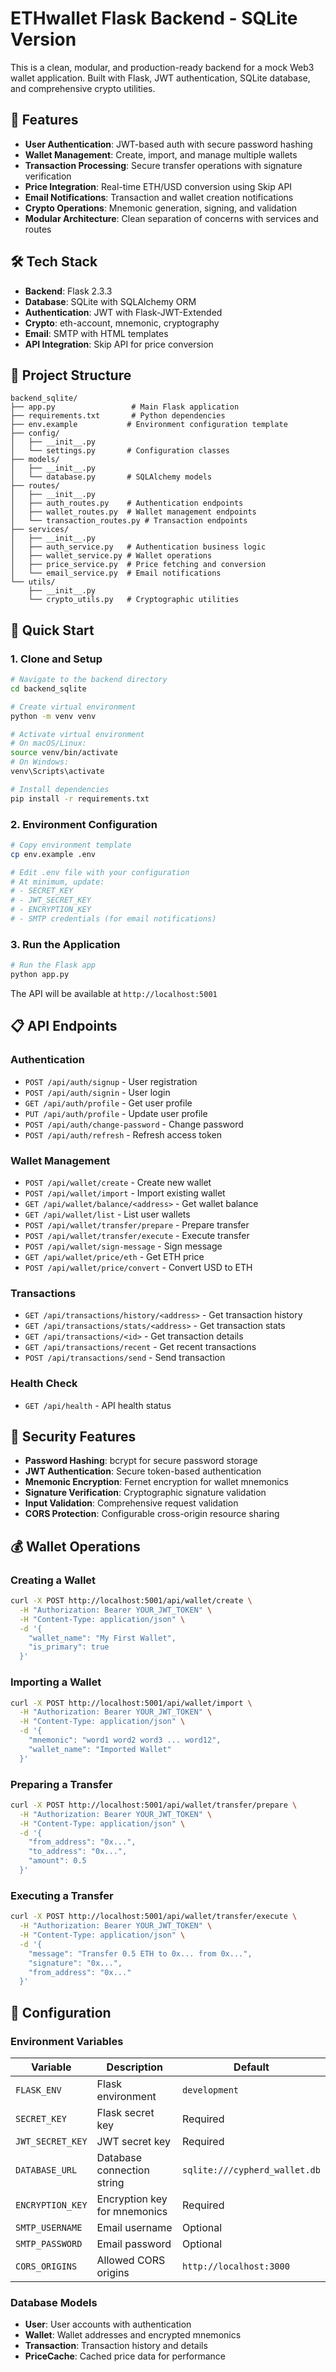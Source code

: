 # ETHwallet Flask Backend - SQLite Version

This is a clean, modular, and production-ready backend for a mock Web3 wallet application. Built with Flask, JWT authentication, SQLite database, and comprehensive crypto utilities.

## 🚀 Features

- **User Authentication**: JWT-based auth with secure password hashing
- **Wallet Management**: Create, import, and manage multiple wallets
- **Transaction Processing**: Secure transfer operations with signature verification
- **Price Integration**: Real-time ETH/USD conversion using Skip API
- **Email Notifications**: Transaction and wallet creation notifications
- **Crypto Operations**: Mnemonic generation, signing, and validation
- **Modular Architecture**: Clean separation of concerns with services and routes

## 🛠 Tech Stack

- **Backend**: Flask 2.3.3
- **Database**: SQLite with SQLAlchemy ORM
- **Authentication**: JWT with Flask-JWT-Extended
- **Crypto**: eth-account, mnemonic, cryptography
- **Email**: SMTP with HTML templates
- **API Integration**: Skip API for price conversion

## 📁 Project Structure

```
backend_sqlite/
├── app.py                 # Main Flask application
├── requirements.txt       # Python dependencies
├── env.example           # Environment configuration template
├── config/
│   ├── __init__.py
│   └── settings.py       # Configuration classes
├── models/
│   ├── __init__.py
│   └── database.py       # SQLAlchemy models
├── routes/
│   ├── __init__.py
│   ├── auth_routes.py    # Authentication endpoints
│   ├── wallet_routes.py  # Wallet management endpoints
│   └── transaction_routes.py # Transaction endpoints
├── services/
│   ├── __init__.py
│   ├── auth_service.py   # Authentication business logic
│   ├── wallet_service.py # Wallet operations
│   ├── price_service.py  # Price fetching and conversion
│   └── email_service.py  # Email notifications
└── utils/
    ├── __init__.py
    └── crypto_utils.py   # Cryptographic utilities
```

## 🚀 Quick Start

### 1. Clone and Setup

```bash
# Navigate to the backend directory
cd backend_sqlite

# Create virtual environment
python -m venv venv

# Activate virtual environment
# On macOS/Linux:
source venv/bin/activate
# On Windows:
venv\Scripts\activate

# Install dependencies
pip install -r requirements.txt
```

### 2. Environment Configuration

```bash
# Copy environment template
cp env.example .env

# Edit .env file with your configuration
# At minimum, update:
# - SECRET_KEY
# - JWT_SECRET_KEY
# - ENCRYPTION_KEY
# - SMTP credentials (for email notifications)
```

### 3. Run the Application

```bash
# Run the Flask app
python app.py
```

The API will be available at `http://localhost:5001`

## 📋 API Endpoints

### Authentication
- `POST /api/auth/signup` - User registration
- `POST /api/auth/signin` - User login
- `GET /api/auth/profile` - Get user profile
- `PUT /api/auth/profile` - Update user profile
- `POST /api/auth/change-password` - Change password
- `POST /api/auth/refresh` - Refresh access token

### Wallet Management
- `POST /api/wallet/create` - Create new wallet
- `POST /api/wallet/import` - Import existing wallet
- `GET /api/wallet/balance/<address>` - Get wallet balance
- `GET /api/wallet/list` - List user wallets
- `POST /api/wallet/transfer/prepare` - Prepare transfer
- `POST /api/wallet/transfer/execute` - Execute transfer
- `POST /api/wallet/sign-message` - Sign message
- `GET /api/wallet/price/eth` - Get ETH price
- `POST /api/wallet/price/convert` - Convert USD to ETH

### Transactions
- `GET /api/transactions/history/<address>` - Get transaction history
- `GET /api/transactions/stats/<address>` - Get transaction stats
- `GET /api/transactions/<id>` - Get transaction details
- `GET /api/transactions/recent` - Get recent transactions
- `POST /api/transactions/send` - Send transaction

### Health Check
- `GET /api/health` - API health status

## 🔐 Security Features

- **Password Hashing**: bcrypt for secure password storage
- **JWT Authentication**: Secure token-based authentication
- **Mnemonic Encryption**: Fernet encryption for wallet mnemonics
- **Signature Verification**: Cryptographic signature validation
- **Input Validation**: Comprehensive request validation
- **CORS Protection**: Configurable cross-origin resource sharing

## 💰 Wallet Operations

### Creating a Wallet

```bash
curl -X POST http://localhost:5001/api/wallet/create \
  -H "Authorization: Bearer YOUR_JWT_TOKEN" \
  -H "Content-Type: application/json" \
  -d '{
    "wallet_name": "My First Wallet",
    "is_primary": true
  }'
```

### Importing a Wallet

```bash
curl -X POST http://localhost:5001/api/wallet/import \
  -H "Authorization: Bearer YOUR_JWT_TOKEN" \
  -H "Content-Type: application/json" \
  -d '{
    "mnemonic": "word1 word2 word3 ... word12",
    "wallet_name": "Imported Wallet"
  }'
```

### Preparing a Transfer

```bash
curl -X POST http://localhost:5001/api/wallet/transfer/prepare \
  -H "Authorization: Bearer YOUR_JWT_TOKEN" \
  -H "Content-Type: application/json" \
  -d '{
    "from_address": "0x...",
    "to_address": "0x...",
    "amount": 0.5
  }'
```

### Executing a Transfer

```bash
curl -X POST http://localhost:5001/api/wallet/transfer/execute \
  -H "Authorization: Bearer YOUR_JWT_TOKEN" \
  -H "Content-Type: application/json" \
  -d '{
    "message": "Transfer 0.5 ETH to 0x... from 0x...",
    "signature": "0x...",
    "from_address": "0x..."
  }'
```

## 🔧 Configuration

### Environment Variables

| Variable | Description | Default |
|----------|-------------|---------|
| `FLASK_ENV` | Flask environment | `development` |
| `SECRET_KEY` | Flask secret key | Required |
| `JWT_SECRET_KEY` | JWT secret key | Required |
| `DATABASE_URL` | Database connection string | `sqlite:///cypherd_wallet.db` |
| `ENCRYPTION_KEY` | Encryption key for mnemonics | Required |
| `SMTP_USERNAME` | Email username | Optional |
| `SMTP_PASSWORD` | Email password | Optional |
| `CORS_ORIGINS` | Allowed CORS origins | `http://localhost:3000` |

### Database Models

- **User**: User accounts with authentication
- **Wallet**: Wallet addresses and encrypted mnemonics
- **Transaction**: Transaction history and details
- **PriceCache**: Cached price data for performance


